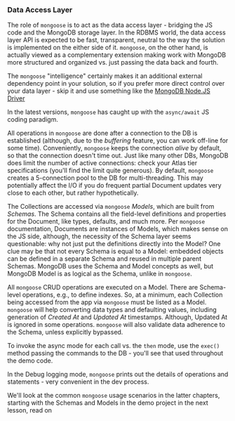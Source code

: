 ### Data Access Layer

The role of `mongoose` is to act as the data access layer - bridging the JS code and the MongoDB storage layer. In the RDBMS world, the data access layer API is expected to be fast, transparent, neutral to the way the solution is implemented on the either side of it. `mongoose`, on the other hand, is actually viewed as a complementary extension making work with MongoDB more structured and organized vs. just passing the data back and fourth. 

The `mongoose` "intelligence" certainly makes it an additional external dependency point in your solution, so if you prefer more direct control over your data layer - skip it and use something like the [MongoDB Node.JS Driver](https://mongodb.github.io/node-mongodb-native/)

In the latest versions, `mongoose` has caught up with the `async/await` JS coding paradigm.

All operations in `mongoose` are done after a connection to the DB is established (although, due to the *buffering* feature, you can work off-line for some time). Conveniently, `mongoose` keeps the connection *alive* by default, so that the connection doesn't time out. Just like many other DBs, MongoDB does limit the number of active connections: check your Atlas tier specifications (you'll find the limit quite generous). By default, `mongoose` creates a 5-connection pool to the DB for multi-threading. This may potentially affect the I/O if you do frequent partial Document updates very close to each other, but rather hypothetically. 

The Collections are accessed via `mongoose` *Models*, which are built from *Schemas*. The Schema contains all the field-level definitions and properties for the Document, like types, defaults, and much more. Per `mongoose` documentation, Documents are instances of Models, which makes sense on the JS side, although, the necessity of the Schema layer seems questionable: why not just put the definitions directly into the Model? One clue may be that not every Schema is equal to a Model: embedded objects can be defined in a separate Schema and reused in multiple parent Schemas. MongoDB uses the Schema and Model concepts as well, but MongoDB Model is as logical as the Schema, unlike in `mongoose`.

All `mongoose` CRUD operations are executed on a Model. There are Schema-level operations, e.g., to define indexes. So, at a minimum, each Collection being accessed from the app via `mongoose` must be listed as a Model. `mongoose` will help converting data types and defaulting values, including generation of *Created At* and *Updated At* timestamps. Although, Updated At is ignored in some operations. `mongoose` will also validate data adherence to the Schema, unless explicitly bypassed.

To invoke the async mode for each call vs. the `then` mode, use the `exec()` method passing the commands to the DB - you'll see that used throughout the demo code.

In the Debug logging mode, `mongoose` prints out the details of operations and statements - very convenient in the dev process.

We'll look at the common `mongoose` usage scenarios in the latter chapters, starting with the Schemas and Models in the demo project in the next lesson, read on